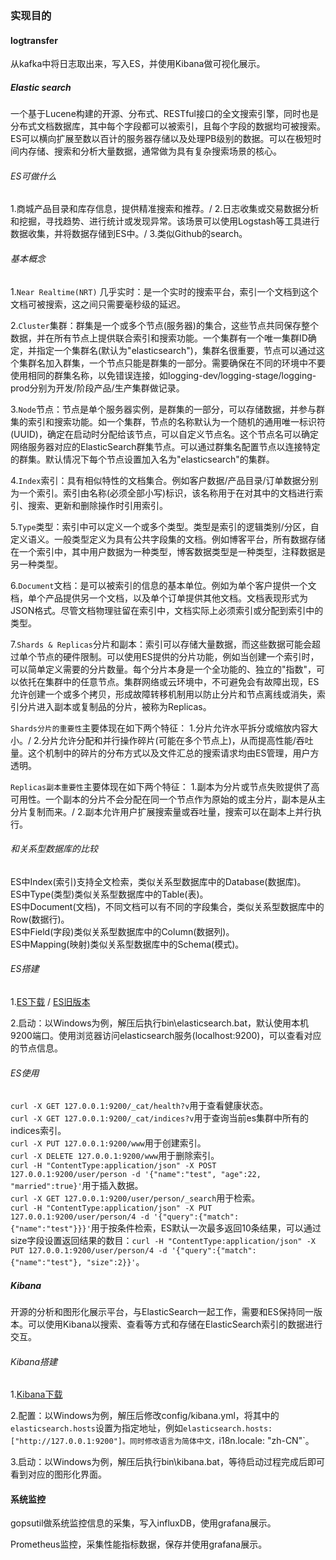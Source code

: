 ### 实现目的
#### logtransfer
从kafka中将日志取出来，写入ES，并使用Kibana做可视化展示。
##### Elastic search
一个基于Lucene构建的开源、分布式、RESTful接口的全文搜索引擎，同时也是分布式文档数据库，其中每个字段都可以被索引，且每个字段的数据均可被搜索。ES可以横向扩展至数以百计的服务器存储以及处理PB级别的数据。可以在极短时间内存储、搜索和分析大量数据，通常做为具有复杂搜索场景的核心。
###### ES可做什么
1.商城产品目录和库存信息，提供精准搜索和推荐。/ 2.日志收集或交易数据分析和挖掘，寻找趋势、进行统计或发现异常。该场景可以使用Logstash等工具进行数据收集，并将数据存储到ES中。/ 3.类似Github的search。
###### 基本概念
1.`Near Realtime(NRT)` 几乎实时：是一个实时的搜索平台，索引一个文档到这个文档可被搜索，这之间只需要毫秒级的延迟。

2.`Cluster`集群：群集是一个或多个节点(服务器)的集合，这些节点共同保存整个数据，并在所有节点上提供联合索引和搜索功能。一个集群有一个唯一集群ID确定，并指定一个集群名(默认为"elasticsearch")，集群名很重要，节点可以通过这个集群名加入群集，一个节点只能是群集的一部分。需要确保在不同的环境中不要使用相同的群集名称，以免错误连接，如logging-dev/logging-stage/logging-prod分别为开发/阶段产品/生产集群做记录。

3.`Node`节点：节点是单个服务器实例，是群集的一部分，可以存储数据，并参与群集的索引和搜索功能。如一个集群，节点的名称默认为一个随机的通用唯一标识符(UUID)，确定在启动时分配给该节点，可以自定义节点名。这个节点名可以确定网络服务器对应的ElasticSearch群集节点。可以通过群集名配置节点以连接特定的群集。默认情况下每个节点设置加入名为"elasticsearch"的集群。

4.`Index`索引：具有相似特性的文档集合。例如客户数据/产品目录/订单数据分别为一个索引。索引由名称(必须全部小写)标识，该名称用于在对其中的文档进行索引、搜索、更新和删除操作时引用索引。

5.`Type`类型：索引中可以定义一个或多个类型。类型是索引的逻辑类别/分区，自定义语义。一般类型定义为具有公共字段集的文档。例如博客平台，所有数据存储在一个索引中，其中用户数据为一种类型，博客数据类型是一种类型，注释数据是另一种类型。

6.`Document`文档：是可以被索引的信息的基本单位。例如为单个客户提供一个文档，单个产品提供另一个文档，以及单个订单提供其他文档。文档表现形式为JSON格式。尽管文档物理驻留在索引中，文档实际上必须索引或分配到索引中的类型。

7.`Shards & Replicas`分片和副本：索引可以存储大量数据，而这些数据可能会超过单个节点的硬件限制。可以使用ES提供的分片功能，例如当创建一个索引时，可以简单定义需要的分片数量。每个分片本身是一个全功能的、独立的"指数"，可以依托在集群中的任意节点。集群网络或云环境中，不可避免会有故障出现，ES允许创建一个或多个拷贝，形成故障转移机制用以防止分片和节点离线或消失，索引分片进入副本或复制品的分片，被称为Replicas。

`Shards分片的重要性`主要体现在如下两个特征：
1.分片允许水平拆分或缩放内容大小。/ 2.分片允许分配和并行操作碎片(可能在多个节点上)，从而提高性能/吞吐量。这个机制中的碎片的分布方式以及文件汇总的搜索请求均由ES管理，用户方透明。

`Replicas副本重要性`主要体现在如下两个特征：
1.副本为分片或节点失败提供了高可用性。一个副本的分片不会分配在同一个节点作为原始的或主分片，副本是从主分片复制而来。/ 2.副本允许用户扩展搜索量或吞吐量，搜索可以在副本上并行执行。

###### 和关系型数据库的比较
ES中Index(索引)支持全文检索，类似关系型数据库中的Database(数据库)。</br>
ES中Type(类型)类似关系型数据库中的Table(表)。</br>
ES中Document(文档)，不同文档可以有不同的字段集合，类似关系型数据库中的Row(数据行)。</br>
ES中Field(字段)类似关系型数据库中的Column(数据列)。</br>
ES中Mapping(映射)类似关系型数据库中的Schema(模式)。

###### ES搭建
1.[ES下载](https://www.elastic.co/cn/downloads/elasticsearch) / [ES旧版本](https://www.elastic.co/cn/downloads/past-releases#elasticsearch)

2.启动：以Windows为例，解压后执行bin\elasticsearch.bat，默认使用本机9200端口。使用浏览器访问elasticsearch服务(localhost:9200)，可以查看对应的节点信息。

###### ES使用
`curl -X GET 127.0.0.1:9200/_cat/health?v`用于查看健康状态。</br>
`curl -X GET 127.0.0.1:9200/_cat/indices?v`用于查询当前es集群中所有的indices索引。</br>
`curl -X PUT 127.0.0.1:9200/www`用于创建索引。</br>
`curl -X DELETE 127.0.0.1:9200/www`用于删除索引。</br>
`curl -H "ContentType:application/json" -X POST 127.0.0.1:9200/user/person -d '{"name":"test", "age":22, "married":true}'`用于插入数据。</br>
`curl -X GET 127.0.0.1:9200/user/person/_search`用于检索。</br>
`curl -H "ContentType:application/json" -X PUT 127.0.0.1:9200/user/person/4 -d '{"query":{"match":{"name":"test"}}}'`用于按条件检索，ES默认一次最多返回10条结果，可以通过size字段设置返回结果的数目：`curl -H "ContentType:application/json" -X PUT 127.0.0.1:9200/user/person/4 -d '{"query":{"match":{"name":"test"}, "size":2}}'`。</br>

##### Kibana
开源的分析和图形化展示平台，与ElasticSearch一起工作，需要和ES保持同一版本。可以使用Kibana以搜索、查看等方式和存储在ElasticSearch索引的数据进行交互。</br>
###### Kibana搭建
1.[Kibana下载](https://www.elastic.co/cn/downloads/kibana)

2.配置：以Windows为例，解压后修改config/kibana.yml，将其中的`elasticsearch.hosts`设置为指定地址，例如`elasticsearch.hosts: ["http://127.0.0.1:9200"]。同时修改语言为简体中文，`i18n.locale: "zh-CN"`。

3.启动：以Windows为例，解压后执行bin\kibana.bat，等待启动过程完成后即可看到对应的图形化界面。

#### 系统监控
gopsutil做系统监控信息的采集，写入influxDB，使用grafana展示。

Prometheus监控，采集性能指标数据，保存并使用grafana展示。
